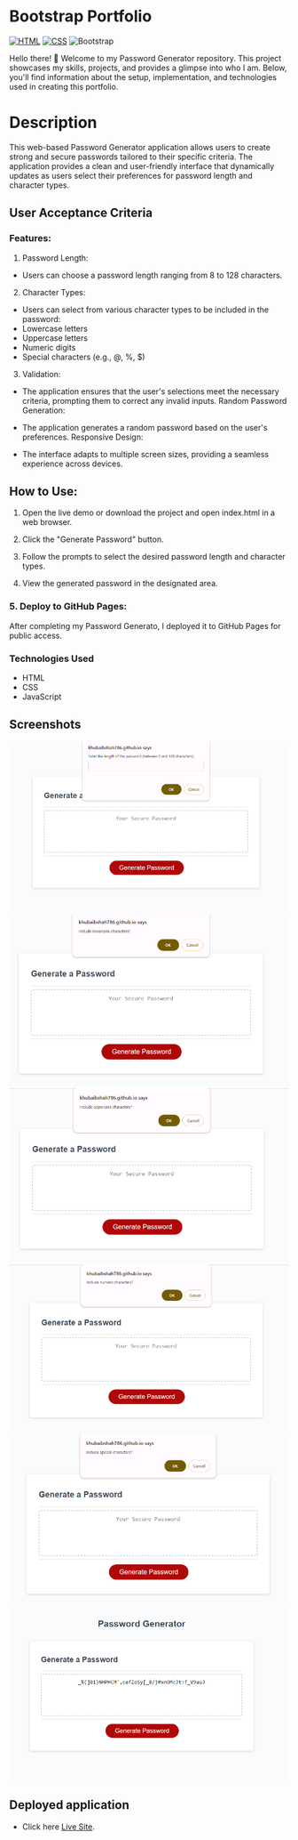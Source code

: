 # Bootstrap Portfolio
[![HTML](https://img.shields.io/badge/HTML-5-orange?style=flat&logo=html5&logoColor=white)](https://www.w3.org/TR/html52/)
[![CSS](https://img.shields.io/badge/CSS-3-blue?style=flat&logo=css3&logoColor=white)](https://www.w3.org/Style/CSS/specs.en.html)
![Bootstrap](https://img.shields.io/badge/javascript-5-orange?style=style=flat&logo=javascript&logoColor=orange)


Hello there! 👋 Welcome to my Password Generator repository. This project showcases my skills, projects, and provides a glimpse into who I am. Below, you'll find information about the setup, implementation, and technologies used in creating this portfolio.

# Description 

This web-based Password Generator application allows users to create strong and secure passwords tailored to their specific criteria. The application provides a clean and user-friendly interface that dynamically updates as users select their preferences for password length and character types.


## User Acceptance Criteria
### Features:
1. Password Length:

 - Users can choose a password length ranging from 8 to 128 characters.
2. Character Types:

- Users can select from various character types to be included in the password:
- Lowercase letters
- Uppercase letters
- Numeric digits
- Special characters (e.g., @, %, $)
3. Validation:

- The application ensures that the user's selections meet the necessary criteria, prompting them to correct any invalid inputs.
Random Password Generation:

- The application generates a random password based on the user's preferences.
Responsive Design:

- The interface adapts to multiple screen sizes, providing a seamless experience across devices.

## How to Use:
1. Open the live demo or download the project and open index.html in a web browser.

2. Click the "Generate Password" button.

3. Follow the prompts to select the desired password length and character types.

4. View the generated password in the designated area.

### 5. Deploy to GitHub Pages:
After completing my Password Generato, I deployed it to GitHub Pages for public access.

### Technologies Used
- HTML
- CSS
- JavaScript

## Screenshots

 ![alt text](./assets/Screenshot%202024-01-08%20231735.png)
 ![alt text](./assets/Screenshot%202024-01-08%20231830.png)
 ![alt text](./assets/Screenshot%202024-01-08%20231849.png)
 ![alt text](./assets/Screenshot%202024-01-08%20231914.png)
 ![alt text](./assets/Screenshot%202024-01-08%20231936.png)
 ![alt text](./assets/Screenshot%202024-01-08%20231959.png)

 ## Deployed application

 - Click here [Live Site](https://khubaibshah786.github.io/Password_Generator/).